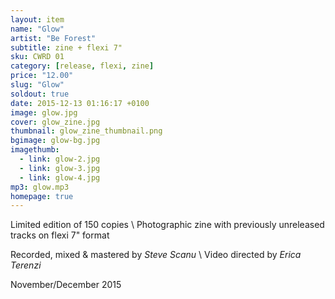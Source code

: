 ```yaml
---
layout: item
name: "Glow"
artist: "Be Forest"
subtitle: zine + flexi 7"
sku: CWRD 01
category: [release, flexi, zine]
price: "12.00"
slug: "Glow"
soldout: true
date: 2015-12-13 01:16:17 +0100
image: glow.jpg
cover: glow_zine.jpg
thumbnail: glow_zine_thumbnail.png
bgimage: glow-bg.jpg
imagethumb:
  - link: glow-2.jpg
  - link: glow-3.jpg
  - link: glow-4.jpg
mp3: glow.mp3
homepage: true
---
```


Limited edition of 150 copies \\
Photographic zine with previously unreleased tracks on flexi 7" format

Recorded, mixed & mastered by *Steve Scanu* \\
Video directed by *Erica Terenzi*

November/December 2015